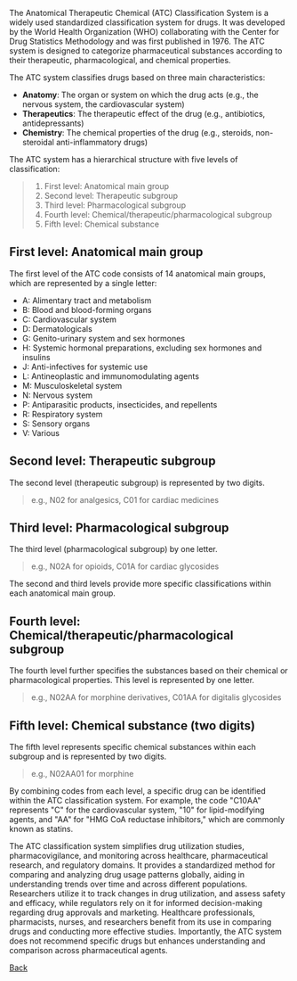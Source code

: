 The Anatomical Therapeutic Chemical (ATC) Classification System is a widely used standardized classification system for drugs. It was developed by the World Health Organization (WHO) collaborating with the Center for Drug Statistics Methodology and was first published in 1976. The ATC system is designed to categorize pharmaceutical substances according to their therapeutic, pharmacological, and chemical properties.

The ATC system classifies drugs based on three main characteristics:
* **Anatomy**: The organ or system on which the drug acts (e.g., the nervous system, the cardiovascular system)
* **Therapeutics**: The therapeutic effect of the drug (e.g., antibiotics, antidepressants)
* **Chemistry**: The chemical properties of the drug (e.g., steroids, non-steroidal anti-inflammatory drugs)

The ATC system has a hierarchical structure with five levels of classification:
> 1. First level: Anatomical main group 
> 2. Second level: Therapeutic subgroup 
> 3. Third level: Pharmacological subgroup
> 4. Fourth level: Chemical/therapeutic/pharmacological subgroup
> 5. Fifth level: Chemical substance 

## First level: Anatomical main group

The first level of the ATC code consists of 14 anatomical main groups, which are represented by a single letter:
   - A: Alimentary tract and metabolism
   - B: Blood and blood-forming organs
   - C: Cardiovascular system
   - D: Dermatologicals
   - G: Genito-urinary system and sex hormones
   - H: Systemic hormonal preparations, excluding sex hormones and insulins
   - J: Anti-infectives for systemic use
   - L: Antineoplastic and immunomodulating agents
   - M: Musculoskeletal system
   - N: Nervous system
   - P: Antiparasitic products, insecticides, and repellents
   - R: Respiratory system
   - S: Sensory organs
   - V: Various

## Second level: Therapeutic subgroup 

The second level (therapeutic subgroup) is represented by two digits.

> e.g., N02 for analgesics, C01 for cardiac medicines

## Third level: Pharmacological subgroup 

The third level (pharmacological subgroup) by one letter.

> e.g., N02A for opioids, C01A for cardiac glycosides

The second and third levels provide more specific classifications within each anatomical main group.

## Fourth level: Chemical/therapeutic/pharmacological subgroup

The fourth level further specifies the substances based on their chemical or pharmacological properties. This level is represented by one letter.

> e.g., N02AA for morphine derivatives, C01AA for digitalis glycosides

## Fifth level: Chemical substance (two digits)

The fifth level represents specific chemical substances within each subgroup and is represented by two digits.

> e.g., N02AA01 for morphine

By combining codes from each level, a specific drug can be identified within the ATC classification system. For example, the code "C10AA" represents "C" for the cardiovascular system, "10" for lipid-modifying agents, and "AA" for "HMG CoA reductase inhibitors," which are commonly known as statins.

The ATC classification system simplifies drug utilization studies, pharmacovigilance, and monitoring across healthcare, pharmaceutical research, and regulatory domains. It provides a standardized method for comparing and analyzing drug usage patterns globally, aiding in understanding trends over time and across different populations. Researchers utilize it to track changes in drug utilization, and assess safety and efficacy, while regulators rely on it for informed decision-making regarding drug approvals and marketing. Healthcare professionals, pharmacists, nurses, and researchers benefit from its use in comparing drugs and conducting more effective studies. Importantly, the ATC system does not recommend specific drugs but enhances understanding and comparison across pharmaceutical agents.






[Back](https://github.com/hmislk/hmis/wiki/Knowledgebase)
